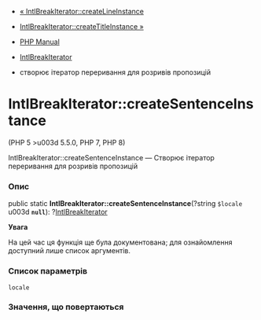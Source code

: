 - [«
IntlBreakIterator::createLineInstance](intlbreakiterator.createlineinstance.md)
- [IntlBreakIterator::createTitleInstance
»](intlbreakiterator.createtitleinstance.md)

- [PHP Manual](index.md)
- [IntlBreakIterator](class.intlbreakiterator.md)
- створює ітератор переривання для розривів пропозицій

# IntlBreakIterator::createSentenceInstance

(PHP 5 \>u003d 5.5.0, PHP 7, PHP 8)

IntlBreakIterator::createSentenceInstance — Створює ітератор переривання
для розривів пропозицій

### Опис

public static **IntlBreakIterator::createSentenceInstance**(?string
`$locale` u003d **`null`**):
?[IntlBreakIterator](class.intlbreakiterator.md)

**Увага**

На цей час ця функція ще була документована; для
ознайомлення доступний лише список аргументів.

### Список параметрів

`locale`

### Значення, що повертаються
